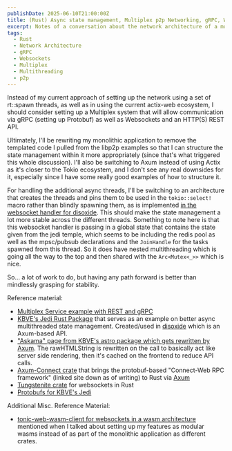 ```yaml
---
publishDate: 2025-06-10T21:00:00Z
title: (Rust) Async state management, Multiplex p2p Networking, gRPC, Websockets
excerpt: Notes of a conversation about the network architecture of a monolithic p2p service written in Rust.
tags:
  - Rust
  - Network Architecture
  - gRPC
  - Websockets
  - Multiplex
  - Multithreading
  - p2p
---
```


Instead of my current approach of setting up the network using a set of rt::spawn threads, as well as in using the current actix-web ecosystem, I should consider setting up a Multiplex system that will allow communication via gRPC (setting up Protobuf) as well as Websockets and an HTTP(S) REST API.

Ultimately, I'll be rewriting my monolithic application to remove the templated code I pulled from the libp2p examples so that I can structure the state management within it more appropriately (since that's what triggered this whole discussion). I'll also be switching to Axum instead of using Actix as it's closer to the Tokio ecosystem, and I don't see any real downsides for it, especially since I have some really good examples of how to structure it.

For handling the additional async threads, I'll be switching to an architecture that creates the threads and pins them to be used in the `tokio::select!` macro rather than blindly spawning them, as is implemented [in the websocket handler for disoxide](https://github.com/KBVE/kbve/blob/d50756c6bde6b0f96d3e059919ea8afb9a6a1a1d/apps/discord/disoxide/src/handler/ws.rs#L125). This should make the state management a lot more stable across the different threads. Something to note here is that this websocket handler is passing in a global state that contains the state given from the jedi temple, which seems to be including the redis pool as well as the mpsc/pubsub declarations and the `JoinHandle` for the tasks spawned from this thread. So it does have nested multithreading which is going all the way to the top and then shared with the `Arc<Mutex<_>>` which is nice.

So... a lot of work to do, but having any path forward is better than mindlessly grasping for stability.

Reference material:
- [Multiplex Service example with REST and gRPC](https://github.com/maxnachlinger/rest-grpc-reflection-multiplex/blob/main/src/multiplex_service.rs)
- [KBVE's Jedi Rust Package](https://github.com/KBVE/kbve/blob/main/packages/rust/jedi/src/state/temple.rs) that serves as an example on better async multithreaded state management. Created/used in [disoxide](https://github.com/KBVE/kbve/blob/main/apps/discord/disoxide/src/main.rs) which is an Axum-based API.
- ["Askama" page from KBVE's astro package which gets rewritten by Axum](https://github.com/KBVE/kbve/blob/main/apps/discord/astro-disoxide/src/pages/askama.astro). The rawHTMLString is rewritten on the call to basically act like server side rendering, then it's cached on the frontend to reduce API calls.
- [Axum-Connect crate](https://crates.io/crates/axum-connect) that brings the protobuf-based "Connect-Web RPC framework" (linked site down as of writing) to Rust via [Axum](https://github.com/tokio-rs/axum)
- [Tungstenite crate](https://github.com/snapview/tungstenite-rs) for websockets in Rust
- [Protobufs for KBVE's Jedi](https://github.com/KBVE/kbve/blob/main/packages/rust/jedi/proto/jedi.proto)

Additional Misc. Reference Material:
- [tonic-web-wasm-client for websockets in a wasm architecture](https://crates.io/crates/tonic-web-wasm-client) mentioned when I talked about setting up my features as modular wasms instead of as part of the monolithic application as different crates.
